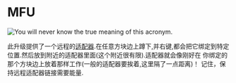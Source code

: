 # MFU

![You will never know the true meaning of this acronym.](oredict:oc:mfu)

此升级提供了一个远程的[适配器](../block/adapter.md).在任意方块边上蹲下,并右键,都会把它绑定到特定位置.然后放到附近的适配器里面(这个附近很有限).适配器就会像刚好在
你绑定的那个方块边上放着那样工作(一般的适配器要挨着,这里隔了一点距离)！
记住，保持远程适配器链接需要能量.

